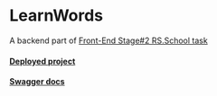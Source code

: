 # LearnWords
A backend part of [Front-End Stage#2 RS.School task](https://github.com/rolling-scopes-school/tasks/blob/master/tasks/rslang/rslang.md)

#### [Deployed project](https://afternoon-falls-25894.herokuapp.com/)  
#### [Swagger docs](https://afternoon-falls-25894.herokuapp.com/doc/#)
